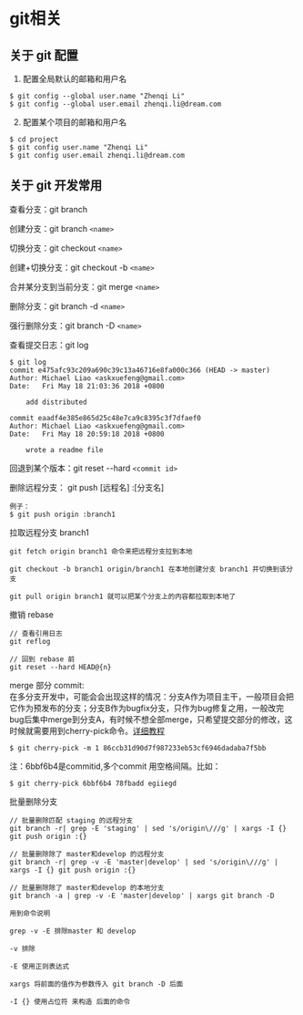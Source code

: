 # git相关

## 关于 git 配置

1. 配置全局默认的邮箱和用户名
```
$ git config --global user.name "Zhenqi Li"
$ git config --global user.email zhenqi.li@dream.com
```

2. 配置某个项目的邮箱和用户名
```
$ cd project
$ git config user.name "Zhenqi Li"
$ git config user.email zhenqi.li@dream.com
```

## 关于 git 开发常用

查看分支：git branch

创建分支：git branch `<name>`

切换分支：git checkout `<name>`

创建+切换分支：git checkout -b `<name>`

合并某分支到当前分支：git merge `<name>`

删除分支：git branch -d `<name>`

强行删除分支：git branch -D `<name>`

查看提交日志：git log

```
$ git log
commit e475afc93c209a690c39c13a46716e8fa000c366 (HEAD -> master)
Author: Michael Liao <askxuefeng@gmail.com>
Date:   Fri May 18 21:03:36 2018 +0800

    add distributed

commit eaadf4e385e865d25c48e7ca9c8395c3f7dfaef0
Author: Michael Liao <askxuefeng@gmail.com>
Date:   Fri May 18 20:59:18 2018 +0800

    wrote a readme file
```

回退到某个版本：git reset --hard `<commit id>`

删除远程分支： git push [远程名] :[分支名]
```
例子：
$ git push origin :branch1
```

拉取远程分支 branch1

```
git fetch origin branch1 命令来把远程分支拉到本地

git checkout -b branch1 origin/branch1 在本地创建分支 branch1 并切换到该分支

git pull origin branch1 就可以把某个分支上的内容都拉取到本地了
```

撤销 rebase
```
// 查看引用日志
git reflog

// 回到 rebase 前
git reset --hard HEAD@{n}
```

merge 部分 commit:   
在多分支开发中，可能会会出现这样的情况：分支A作为项目主干，一般项目会把它作为预发布的分支；分支B作为bugfix分支，只作为bug修复之用，一般改完bug后集中merge到分支A，有时候不想全部merge，只希望提交部分的修改，这时候就需要用到cherry-pick命令。[详细教程](https://www.ruanyifeng.com/blog/2020/04/git-cherry-pick.html)

```
$ git cherry-pick -m 1 86ccb31d90d7f987233eb53cf6946dadaba7f5bb
```
注：6bbf6b4是commitid,多个commit 用空格间隔。比如：
```
$ git cherry-pick 6bbf6b4 78fbadd egiiegd
```

批量删除分支
```
// 批量删除匹配 staging 的远程分支
git branch -r| grep -E 'staging' | sed 's/origin\///g' | xargs -I {} git push origin :{}

// 批量删除除了 master和develop 的远程分支
git branch -r| grep -v -E 'master|develop' | sed 's/origin\///g' | xargs -I {} git push origin :{}

// 批量删除除了 master和develop 的本地分支
git branch -a | grep -v -E 'master|develop' | xargs git branch -D

用到命令说明

grep -v -E 排除master 和 develop

-v 排除

-E 使用正则表达式

xargs 将前面的值作为参数传入 git branch -D 后面

-I {} 使用占位符 来构造 后面的命令
```

